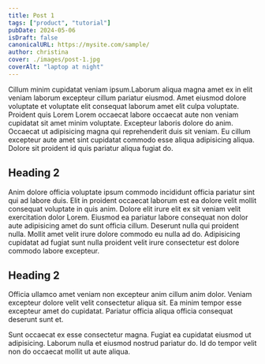 ```yaml
---
title: Post 1
tags: ["product", "tutorial"]
pubDate: 2024-05-06
isDraft: false
canonicalURL: https://mysite.com/sample/
author: christina
cover: ./images/post-1.jpg
coverAlt: "laptop at night"
---
```


Cillum minim cupidatat veniam ipsum.Laborum aliqua magna amet ex in elit veniam laborum excepteur cillum pariatur eiusmod. Amet eiusmod dolore voluptate et voluptate elit consequat laborum amet elit culpa voluptate. Proident quis Lorem Lorem occaecat labore occaecat aute non veniam cupidatat sit amet minim voluptate. Excepteur laboris dolore do anim. Occaecat ut adipisicing magna qui reprehenderit duis sit veniam. Eu cillum excepteur aute amet sint cupidatat commodo esse aliqua adipisicing aliqua. Dolore sit proident id quis pariatur aliqua fugiat do.

## Heading 2

Anim dolore officia voluptate ipsum commodo incididunt officia pariatur sint qui ad labore duis. Elit in proident occaecat laborum est ea dolore velit mollit consequat voluptate in quis anim. Dolore elit irure elit ex sit veniam velit exercitation dolor Lorem. Eiusmod ea pariatur labore consequat non dolor aute adipisicing amet do sunt officia cillum. Deserunt nulla qui proident nulla. Mollit amet velit irure dolore commodo eu nulla ad do. Adipisicing cupidatat ad fugiat sunt nulla proident velit irure consectetur est dolore commodo labore excepteur.

## Heading 2

Officia ullamco amet veniam non excepteur anim cillum anim dolor. Veniam excepteur dolore velit velit consectetur aliqua sit. Ea minim tempor esse excepteur amet do cupidatat. Pariatur officia aliqua officia consequat deserunt sunt et.

Sunt occaecat ex esse consectetur magna. Fugiat ea cupidatat eiusmod ut adipisicing. Laborum nulla et eiusmod nostrud pariatur do. Id do tempor velit non do occaecat mollit ut aute aliqua.
